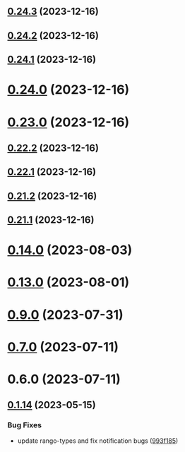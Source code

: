 ## [0.24.3](https://github.com/yeager-eren/rango-client/compare/provider-taho@0.24.2...provider-taho@0.24.3) (2023-12-16)



## [0.24.2](https://github.com/yeager-eren/rango-client/compare/provider-taho@0.24.1...provider-taho@0.24.2) (2023-12-16)



## [0.24.1](https://github.com/yeager-eren/rango-client/compare/provider-taho@0.24.0...provider-taho@0.24.1) (2023-12-16)



# [0.24.0](https://github.com/yeager-eren/rango-client/compare/provider-taho@0.23.0...provider-taho@0.24.0) (2023-12-16)



# [0.23.0](https://github.com/yeager-eren/rango-client/compare/provider-taho@0.22.2...provider-taho@0.23.0) (2023-12-16)



## [0.22.2](https://github.com/yeager-eren/rango-client/compare/provider-taho@0.22.1...provider-taho@0.22.2) (2023-12-16)



## [0.22.1](https://github.com/yeager-eren/rango-client/compare/provider-taho@0.21.2...provider-taho@0.22.1) (2023-12-16)



## [0.21.2](https://github.com/yeager-eren/rango-client/compare/provider-taho@0.21.1-next.68...provider-taho@0.21.2) (2023-12-16)



## [0.21.1](https://github.com/yeager-eren/rango-client/compare/provider-taho@0.22.0...provider-taho@0.21.1) (2023-12-16)



# [0.14.0](https://github.com/rango-exchange/rango-client/compare/provider-taho@0.13.0...provider-taho@0.14.0) (2023-08-03)



# [0.13.0](https://github.com/rango-exchange/rango-client/compare/provider-taho@0.12.0...provider-taho@0.13.0) (2023-08-01)



# [0.9.0](https://github.com/rango-exchange/rango-client/compare/provider-taho@0.8.0...provider-taho@0.9.0) (2023-07-31)



# [0.7.0](https://github.com/rango-exchange/rango-client/compare/provider-taho@0.6.0...provider-taho@0.7.0) (2023-07-11)



# 0.6.0 (2023-07-11)



## [0.1.14](https://github.com/rango-exchange/rango-client/compare/provider-taho@0.1.13...provider-taho@0.1.14) (2023-05-15)


### Bug Fixes

* update rango-types and fix notification bugs ([993f185](https://github.com/rango-exchange/rango-client/commit/993f185e0b8c5e5e15a2c65ba2d85d1f9c8daa90))



